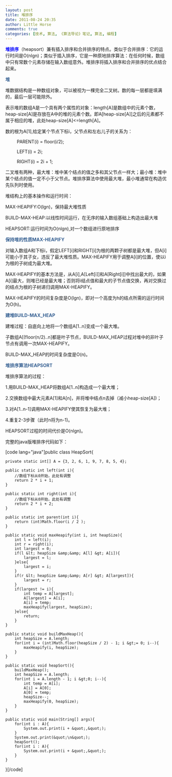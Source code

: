 ```yaml
---
layout: post
title: 堆排序
date: 2011-08-24 20:35
author: Little Horse
comments: true
categories: [技术, 算法, 《算法导论》笔记, 算法, 编程]
---
```

<span style="color: #0000ff;"><strong>堆排序</strong></span>（heapsort）兼有插入排序和合并排序的特点。类似于合并排序：它的运行时间是O(nlgn)；类似于插入排序，它是一种原地排序算法：在任何时候，数组中只有常数个元素存储在输入数组意外。堆排序将插入排序和合并排序的优点结合起来。

<span style="color: #366092;"><strong>堆</strong>
</span>

堆数据结构是一种数组对象，可以被视为一棵完全二叉树。数的每一层都是填满的，最后一层可能除外。

表示堆的数组A是一个具有两个属性的对象：length[A]是数组中的元素个数，heap-size[A]是存放在A中的堆的元素个数。即A[heap-size[A]]之后的元素都不属于相应的堆，此处heap-size[A]&lt;=length[A]。

数的根为A[1],给定某个节点下标i，父节点和左右儿子的关系为：
<p style="margin-left: 27pt;">PARENT(i) = floor(i/2);</p>
<p style="margin-left: 27pt;">LEFT(i) = 2i;</p>
<p style="margin-left: 27pt;">RIGHT(i) = 2i + 1;
<span style="font-family: 宋体;"> </span></p>
二叉堆有两种，最大堆：堆中某个结点的值之多和其父节点一样大；最小堆：堆中某个结点的值一定不小于父节点。堆排序算法中使用最大堆，最小堆通常在构造优先队列时使用。

堆结构上的基本操作和运行时间：

MAX-HEAPIFY:O(lgn)，保持最大堆性质

BUILD-MAX-HEAP:以线性时间运行，在无序的输入数组基础上构造出最大堆

HEAPSORT:运行时间为O(nlgn),对一个数组进行原地排序

<span style="color: #366092;"><strong>保持堆的性质MAX-HEAPIFY</strong>
<span style="font-family: 宋体;"> </span></span>

对输入数组A和下标i，假定LEFT[i]和RIGHT[i]为根的两颗子树都是最大堆，但A[i]可能小于其子女，违反了最大堆性质。MAX-HEAPIFY用于调整A[i]的位置，使以i为根的子树成为最大堆。

MAX-HEAPIFY的基本方法是，从A[i],A[Left[i]]和A[Right[i]]中找出最大的，如果A[i]最大，则堆已经是最大堆；否则将i结点值和最大的子节点值交换，再对交换过的结点为根的子树递归调用MAX-HEAPIFY。

MAX-HEAPIFY的时间复杂度是O(lgn)，即对一个高度为h的结点所需的运行时间为O(h)。

<span style="color: #366092;"><strong>建堆BUILD-MAX_HEAP</strong>
</span>

建堆过程：自底向上地将一个数组A[1..n]变成一个最大堆。

子数组A[(floor(n/2)..n]都是叶子节点，BUILD-MAX_HEAP过程对堆中的非叶子节点有调用一次MAX-HEAPIFY。

BUILD-MAX_HEAP的时间复杂度是O(n)。

<span style="color: #366092;"><strong>堆排序算法HEAPSORT</strong>
</span>

堆排序算法的过程：

1.用BUILD-MAX_HEAP将数组A[1..n]构造成一个最大堆；

2.交换数组中最大元素A[1]和A[n]，并将堆中结点n去掉（减小heap-size[A])；

3.对A[1..n-1]调用MAX-HEAPIFY使其恢复为最大堆；

4.重复2-3步骤（此时n将为n-1)。

HEAPSORT过程的时间代价是O(nlgn)。

完整的java版堆排序代码如下：

[code lang="java"]public class HeapSort{

	private static int[] A = {3, 2, 6, 1, 9, 7, 8, 5, 4};

	public static int left(int i){
		//数组下标从0开始，此处有调整
		return 2 * i + 1;
	}

	public static int right(int i){
		//数组下标从0开始，此处有调整
		return 2 * i + 2;
	}

	public static int parent(int i){
		return (int)Math.floor(i / 2 );
	}

	public static void maxHeapify(int i, int heapSize){
		int l = left(i);
		int r = right(i);
		int largest = 0;
		if(l &lt; heapSize &amp;&amp; A[l] &gt; A[i]){
			largest = l;
		}else{
			largest = i;
		}
		if(r &lt; heapSize &amp;&amp; A[r] &gt; A[largest]){
			largest = r;
		}
		if(largest != i){
			int temp = A[largest];
			A[largest] = A[i];
			A[i] = temp;
			maxHeapify(largest, heapSize);
		}else{
			return;
		}
	}

	public static void buildMaxHeap(){
		int heapSize = A.length;
		for(int i = (int)Math.floor(heapSize / 2) - 1; i &gt;= 0; i--){
			maxHeapify(i, heapSize);
		}
	}

	public static void heapSort(){
		buildMaxHeap();
		int heapSize = A.length;
		for(int i = A.length - 1; i &gt;0; i--){
			int temp = A[i];
			A[i] = A[0];
			A[0] = temp;
			heapSize--;
			maxHeapify(0, heapSize);
		}
	}

	public static void main(String[] args){
		for(int i : A){
			System.out.print(i + &quot;,&quot;);
		}
		System.out.print(&quot;\n&quot;);
		heapSort();
		for(int i : A){
			System.out.print(i + &quot;,&quot;);
		}
	}
}[/code]
